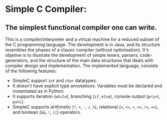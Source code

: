 # Simple C Compiler: 
## The simplest functional compiler one can write. 

This is a compiler/interpreter and a virtual machine for a reduced subset of the C programming language. The development is in Java, and its structure resembles the phases of a classic compiler (without optimisation). It's objetive is to illustrate the development of simple lexers, parsers, code-generators, and the structure of the main data structures that deals with compiler design and implementation. The implemented language, consists of the following features:

* SimpleC support `int` and `char` datatypes.
* It doesn't have explicit type annotations. Variables must be declared and instantiated as in Python.
* It supports iteration (`while`), branching (`if`, `else`), console output (`print`, `putc`).
* SimpleC supports arithmetic (`*`, `+`, `-`, `/`, `%`), relational (`<`, `<=`, `>`, `>=`, `!=`, `==`), and boolean (`&&`, `!`, `||`) operators.
